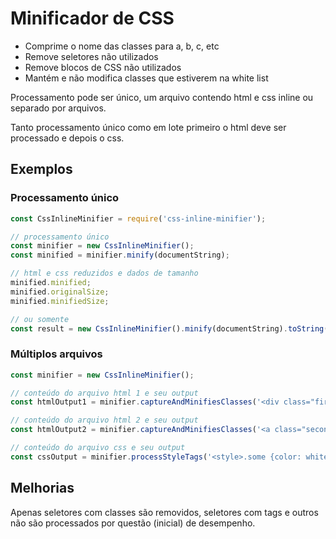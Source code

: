 # Minificador de CSS

* Comprime o nome das classes para a, b, c, etc
* Remove seletores não utilizados
* Remove blocos de CSS não utilizados
* Mantém e não modifica classes que estiverem na white list

Processamento pode ser único, um arquivo contendo html e css inline ou separado por arquivos.

Tanto processamento único como em lote primeiro o html deve ser processado e depois o css.

## Exemplos

### Processamento único

```js
const CssInlineMinifier = require('css-inline-minifier');

// processamento único
const minifier = new CssInlineMinifier();
const minified = minifier.minify(documentString);

// html e css reduzidos e dados de tamanho
minified.minified;
minified.originalSize;
minified.minifiedSize;

// ou somente
const result = new CssInlineMinifier().minify(documentString).toString();
```

### Múltiplos arquivos

```js
const minifier = new CssInlineMinifier();

// conteúdo do arquivo html 1 e seu output
const htmlOutput1 = minifier.captureAndMinifiesClasses('<div class="first"></div>');

// conteúdo do arquivo html 2 e seu output
const htmlOutput2 = minifier.captureAndMinifiesClasses('<a class="second"></a>');

// conteúdo do arquivo css e seu output
const cssOutput = minifier.processStyleTags('<style>.some {color: white} .original {color: red}</style>');
```

## Melhorias

Apenas seletores com classes são removidos, seletores com tags e outros não são processados por questão (inicial) de desempenho.